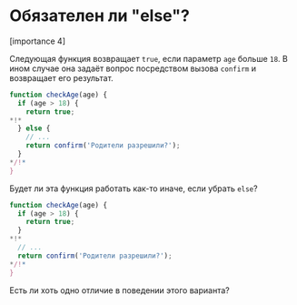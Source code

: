 # Обязателен ли "else"?

[importance 4]

Следующая функция возвращает `true`, если параметр `age` больше `18`.
В ином случае она задаёт вопрос посредством вызова `confirm` и возвращает его результат.

```js
function checkAge(age) {
  if (age > 18) {
    return true;
*!*
  } else {
    // ...
    return confirm('Родители разрешили?');
  }
*/!*
}
```

Будет ли эта функция работать как-то иначе, если убрать `else`?

```js
function checkAge(age) {
  if (age > 18) {
    return true;
  }
*!*
  // ...
  return confirm('Родители разрешили?');
*/!*
}
```

Есть ли хоть одно отличие в поведении этого варианта?
